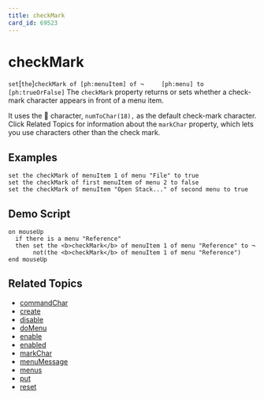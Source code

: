 ```yaml
---
title: checkMark
card_id: 69523
---
```


# checkMark

` set `[`the`]` checkMark of [ph:menuItem] of ¬     [ph:menu] to [ph:trueOrFalse] ` The `checkMark` property returns or sets whether a check-mark character appears in front of a menu item.

It uses the  character, `numToChar(18),` as the default check-mark character. Click Related Topics for information about the `markChar` property, which lets you use characters other than the check mark. 


## Examples

```
set the checkMark of menuItem 1 of menu "File" to true
set the checkMark of first menuItem of menu 2 to false
set the checkMark of menuItem "Open Stack..." of second menu to true
```

## Demo Script

```
on mouseUp
  if there is a menu "Reference"
  then set the <b>checkMark</b> of menuItem 1 of menu "Reference" to ¬
       not(the <b>checkMark</b> of menuItem 1 of menu "Reference")
end mouseUp
```

## Related Topics

* [commandChar](/HyperTalkReference/properties/commandChar)
* [create](/HyperTalkReference/commands/create)
* [disable](/HyperTalkReference/commands/disable)
* [doMenu](/HyperTalkReference/commands/doMenu)
* [enable](/HyperTalkReference/commands/enable)
* [enabled](/HyperTalkReference/properties/enabled)
* [markChar](/HyperTalkReference/properties/markChar)
* [menuMessage](/HyperTalkReference/properties/menuMessage)
* [menus](/HyperTalkReference/functions/menus)
* [put](/HyperTalkReference/commands/put)
* [reset](/HyperTalkReference/commands/reset)
